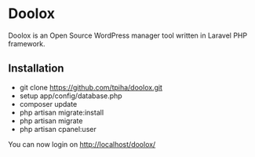 Doolox
======

Doolox is an Open Source WordPress manager tool written in Laravel PHP framework.

## Installation ##

* git clone https://github.com/tpiha/doolox.git
* setup app/config/database.php
* composer update
* php artisan migrate:install
* php artisan migrate
* php artisan cpanel:user

You can now login on [http://localhost/doolox/](http://localhost/doolox/)